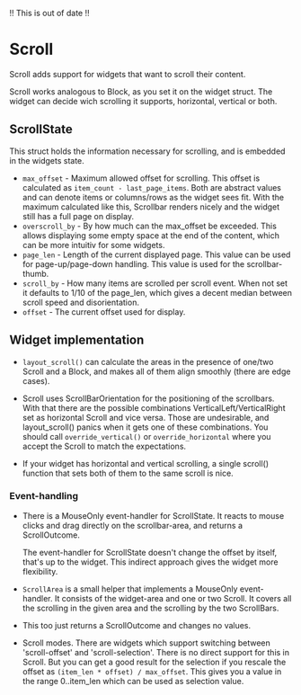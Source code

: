 !! This is out of date !!

# Scroll

Scroll adds support for widgets that want to scroll their content.

Scroll works analogous to Block, as you set it on the widget struct.
The widget can decide wich scrolling it supports, horizontal, vertical
or both.

## ScrollState

This struct holds the information necessary for scrolling, and is
embedded in the widgets state.

* `max_offset` - Maximum allowed offset for scrolling. This offset is
  calculated as `item_count - last_page_items`. Both are abstract
  values and can denote items or columns/rows as the widget sees fit.
  With the maximum calculated like this, Scrollbar renders nicely
  and the widget still has a full page on display.
* `overscroll_by` - By how much can the max_offset be exceeded.
  This allows displaying some empty space at the end of the content,
  which can be more intuitiv for some widgets.
* `page_len` - Length of the current displayed page. This value
  can be used for page-up/page-down handling. This value is used
  for the scrollbar-thumb.
* `scroll_by` - How many items are scrolled per scroll event.
  When not set it defaults to 1/10 of the page_len, which gives a
  decent median between scroll speed and disorientation.
* `offset` - The current offset used for display.

## Widget implementation

* `layout_scroll()` can calculate the areas in the presence of one/two Scroll
  and a Block, and makes all of them align smoothly (there are edge cases).

* Scroll uses ScrollBarOrientation for the positioning of the scrollbars.
  With that there are the possible combinations VerticalLeft/VerticalRight
  set as horizontal Scroll and vice versa.
  Those are undesirable, and layout_scroll() panics when it gets one of
  these combinations. You should call `override_vertical()` or `override_horizontal`
  where you accept the Scroll to match the expectations.

* If your widget has horizontal and vertical scrolling, a single scroll() function
  that sets both of them to the same scroll is nice.

### Event-handling

* There is a MouseOnly event-handler for ScrollState. It reacts to mouse
  clicks and drag directly on the scrollbar-area, and returns a
  ScrollOutcome.

  The event-handler for ScrollState doesn't change the offset by itself,
  that's up to the widget. This indirect approach gives the widget more
  flexibility.

* `ScrollArea` is a small helper that implements a MouseOnly event-handler.
  It consists of the widget-area and one or two Scroll. It covers all
  the scrolling in the given area and the scrolling by the two ScrollBars.

* This too just returns a ScrollOutcome and changes no values.

* Scroll modes. There are widgets which support switching between
  'scroll-offset' and 'scroll-selection'. There is no direct support
  for this in Scroll. But you can get a good result for the selection
  if you rescale the offset as `(item_len * offset) / max_offset`.
  This gives you a value in the range 0..item_len which can be used
  as selection value.
